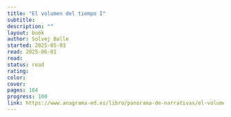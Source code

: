 ```yaml
---
title: "El volumen del tiempo I"
subtitle:
description: ""
layout: book
author: Solvej Balle
started: 2025-05-03
read: 2025-06-01
read:
status: read
rating:
color:
cover:
pages: 184
progress: 100
link: https://www.anagrama-ed.es/libro/panorama-de-narrativas/el-volumen-del-tiempo-i
---
```

